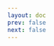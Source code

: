 ```yaml
---
layout: doc
prev: false
next: false
---
```


<CustomItemBox :item="{
  name: '红色染发剂',
  icon: '/wiki/item/dye_red.png',
  type: '染色剂',
  description: '',
  params: {
    stack: 1,
    durability: -1 
  },
  obtain: {
    found: [],
    npc: [],
    shop: [],
    gardening: []
  }
}" />
